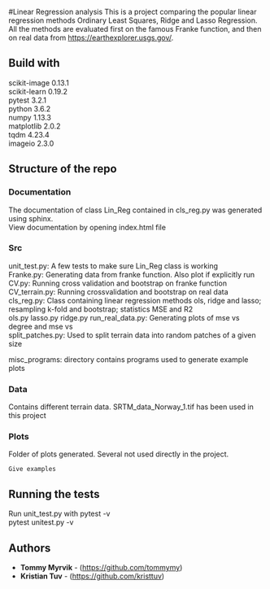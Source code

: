  #Linear Regression analysis
This is a project comparing the popular linear regression methods Ordinary Least Squares, Ridge and Lasso Regression. All the methods are evaluated first on the famous Franke function, and then on real data from https://earthexplorer.usgs.gov/.

## Build with
scikit-image    0.13.1  
scikit-learn    0.19.2  
pytest          3.2.1   
python          3.6.2  
numpy           1.13.3  
matplotlib      2.0.2   
tqdm            4.23.4      
imageio         2.3.0   

## Structure of the repo
### Documentation
The documentation of class Lin_Reg contained in cls_reg.py was generated using sphinx.  
View documentation by opening index.html file  


### Src 
unit_test.py: A few tests to make sure Lin_Reg class is working   
Franke.py: Generating data from franke function. Also plot if explicitly run   
CV.py: Running cross validation and bootstrap on franke function   
CV_terrain.py: Running crossvalidation and bootstrap on real data   
cls_reg.py: Class containing linear regression methods ols, ridge and lasso; resampling k-fold and bootstrap; statistics MSE and R2  
ols.py
lasso.py
ridge.py
run_real_data.py: Generating plots of mse vs degree and mse vs  
split_patches.py: Used to split terrain data into random patches of a given size


misc_programs: directory contains programs used to generate example plots

### Data
Contains different terrain data. SRTM_data_Norway_1.tif has been used in this project

### Plots
Folder of plots generated. Several not used directly in the project.



```
Give examples
```

## Running the tests
Run unit_test.py with pytest -v  
pytest unitest.py -v



## Authors

* **Tommy Myrvik** - (https://github.com/tommymy)
* **Kristian Tuv** - (https://github.com/kristtuv)

 
